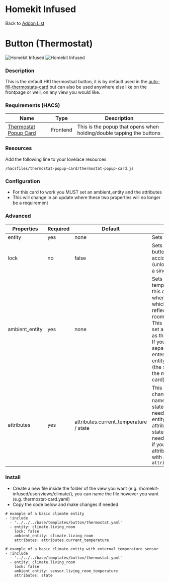 # Homekit Infused

Back to [Addon List](../addon_list.md)

# Button (Thermostat)

![Homekit Infused](../images/thermostat-button.png)
![Homekit Infused](../images/thermostat-popup.png)
 
### Description
This is the default HKI thermostsat button, it is by default used in the [auto-fill-thermostats-card](auto-fill-thermostats-card.md) but can also be used anywhere else like on the frontpage or well, on any view you would like.

### Requirements (HACS)

| Name | Type  | Description |
|----------------------------------|-------------|---------------------------------------------------------------------------------------------------------------------------------------------------------------------------------------------------------|
| [Thermostat Popup Card](https://github.com/DBuit/thermostat-popup-card) | Frontend | This is the popup that opens when holding/double tapping the buttons |

### Resources
Add the following line to your lovelace resources 
```
/hacsfiles/thermostat-popup-card/thermostat-popup-card.js
```

### Configuration
- For this card to work you MUST set an ambient_entity and the attributes
- This will change in an update where these two properties will no longer be a requirement

### Advanced

| Properties | Required | Default | Description |
|----------------------------------|-------------|----------------------------------|----------------------------------------------------------------------------------------------------------------------------------------------------------------------|
| entity | yes | none | Sets the entity
| lock | no | false | Sets a lock on the button to avoid accidental presses (unlocking is done by a single tap) |
| ambient_entity | yes | none | Sets the ambient temperature sensor, this can be handy when using e.g. Tado which doesn't always reflect the correct room temperature. This settings lets you set a different entity as the ambient sensor. If you don't have a separate entity sensor enter your climate entity here instead! (the same as used as the main entity for this card) |
| attributes | yes | attributes.current_temperature / state | This can be used to change the attribute name or to use the state instead. You need to use this if your entity uses a different attribute or a different state. When you only need a state use `state` if you need to use an attribute always start with `attribute.` e.g. `attribute.temperature` |

### Install
- Create a new file inside the folder of the view you want (e.g. /homekit-infused/user/views/climate/), you can name the file however you want (e.g. thermostat-card.yaml)
- Copy the code below and make changes if needed

```
# example of a basic climate entity
- !include
  - '../../../base/templates/button/thermostat.yaml'
  - entity: climate.living_room
    lock: false
    ambient_entity: climate.living_room
    attributes: attributes.current_temperature
```
```
# example of a basic climate entity with external temperature sensor
- !include
  - '../../../base/templates/button/thermostat.yaml'
  - entity: climate.living_room
    lock: false
    ambient_entity: sensor.living_room_temperature
    attributes: state
```

